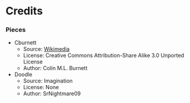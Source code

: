 # Credits

### Pieces

* Cburnett
   * Source: [Wikimedia](https://commons.m.wikimedia.org/wiki/Category:SVG_chess_pieces)
   * License: Creative Commons Attribution-Share Alike 3.0 Unported License
   * Author: Colin M.L. Burnett
* Doodle
    * Source: Imagination
    * License: None
    * Author: SrNightmare09

